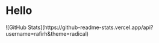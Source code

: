 <h1>Hello</h1>
![GitHub Stats](https://github-readme-stats.vercel.app/api?username=rafirh&theme=radical)


